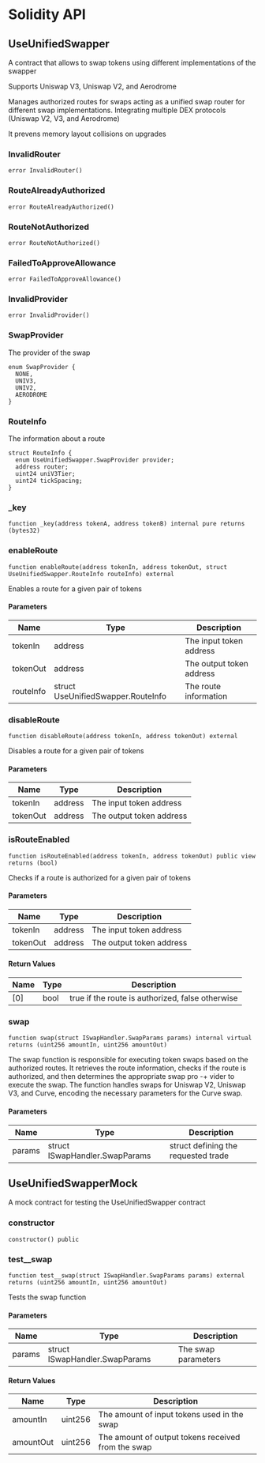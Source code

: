 # Solidity API

## UseUnifiedSwapper

A contract that allows to swap tokens using different implementations of the swapper

Supports Uniswap V3, Uniswap V2, and Aerodrome

Manages authorized routes for swaps acting as a unified swap router for different swap implementations.
Integrating multiple DEX protocols (Uniswap V2, V3, and Aerodrome)

It prevens memory layout collisions on upgrades

### InvalidRouter

```solidity
error InvalidRouter()
```

### RouteAlreadyAuthorized

```solidity
error RouteAlreadyAuthorized()
```

### RouteNotAuthorized

```solidity
error RouteNotAuthorized()
```

### FailedToApproveAllowance

```solidity
error FailedToApproveAllowance()
```

### InvalidProvider

```solidity
error InvalidProvider()
```

### SwapProvider

The provider of the swap

```solidity
enum SwapProvider {
  NONE,
  UNIV3,
  UNIV2,
  AERODROME
}
```

### RouteInfo

The information about a route

```solidity
struct RouteInfo {
  enum UseUnifiedSwapper.SwapProvider provider;
  address router;
  uint24 uniV3Tier;
  uint24 tickSpacing;
}
```

### _key

```solidity
function _key(address tokenA, address tokenB) internal pure returns (bytes32)
```

### enableRoute

```solidity
function enableRoute(address tokenIn, address tokenOut, struct UseUnifiedSwapper.RouteInfo routeInfo) external
```

Enables a route for a given pair of tokens

#### Parameters

| Name | Type | Description |
| ---- | ---- | ----------- |
| tokenIn | address | The input token address |
| tokenOut | address | The output token address |
| routeInfo | struct UseUnifiedSwapper.RouteInfo | The route information |

### disableRoute

```solidity
function disableRoute(address tokenIn, address tokenOut) external
```

Disables a route for a given pair of tokens

#### Parameters

| Name | Type | Description |
| ---- | ---- | ----------- |
| tokenIn | address | The input token address |
| tokenOut | address | The output token address |

### isRouteEnabled

```solidity
function isRouteEnabled(address tokenIn, address tokenOut) public view returns (bool)
```

Checks if a route is authorized for a given pair of tokens

#### Parameters

| Name | Type | Description |
| ---- | ---- | ----------- |
| tokenIn | address | The input token address |
| tokenOut | address | The output token address |

#### Return Values

| Name | Type | Description |
| ---- | ---- | ----------- |
| [0] | bool | true if the route is authorized, false otherwise |

### swap

```solidity
function swap(struct ISwapHandler.SwapParams params) internal virtual returns (uint256 amountIn, uint256 amountOut)
```

The swap function is responsible for executing token swaps based on the authorized routes.
It retrieves the route information, checks if the route is authorized, and then determines
the appropriate swap pro
    -+
    vider to execute the swap. The function handles swaps for Uniswap V2,
Uniswap V3, and Curve, encoding the necessary parameters for the Curve swap.

#### Parameters

| Name | Type | Description |
| ---- | ---- | ----------- |
| params | struct ISwapHandler.SwapParams | struct defining the requested trade |

## UseUnifiedSwapperMock

A mock contract for testing the UseUnifiedSwapper contract

### constructor

```solidity
constructor() public
```

### test__swap

```solidity
function test__swap(struct ISwapHandler.SwapParams params) external returns (uint256 amountIn, uint256 amountOut)
```

Tests the swap function

#### Parameters

| Name | Type | Description |
| ---- | ---- | ----------- |
| params | struct ISwapHandler.SwapParams | The swap parameters |

#### Return Values

| Name | Type | Description |
| ---- | ---- | ----------- |
| amountIn | uint256 | The amount of input tokens used in the swap |
| amountOut | uint256 | The amount of output tokens received from the swap |

